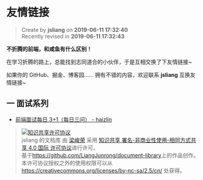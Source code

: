 友情链接
===

> Create by **jsliang** on **2019-06-11 17:32:40**  
> Recently revised in **2019-06-11 17:32:43**

**不折腾的前端，和咸鱼有什么区别！**

在学习折腾的路上，总能找到志同道合的小伙伴，于是互相交换了下友情链接~

如果你的 GitHub、掘金、博客园…… 拥有不错的内容，欢迎联系 **jsliang** 互换友情链接~

## 一 面试系列

* [前端面试每日 3+1（每日三问） - haizlin](https://github.com/haizlin/fe-interview)

> <a rel="license" href="http://creativecommons.org/licenses/by-nc-sa/4.0/"><img alt="知识共享许可协议" style="border-width:0" src="https://i.creativecommons.org/l/by-nc-sa/4.0/88x31.png" /></a><br /><span xmlns:dct="http://purl.org/dc/terms/" property="dct:title">jsliang 的文档库</span> 由 <a xmlns:cc="http://creativecommons.org/ns#" href="https://github.com/LiangJunrong/document-library" property="cc:attributionName" rel="cc:attributionURL">梁峻荣</a> 采用 <a rel="license" href="http://creativecommons.org/licenses/by-nc-sa/4.0/">知识共享 署名-非商业性使用-相同方式共享 4.0 国际 许可协议</a>进行许可。<br />基于<a xmlns:dct="http://purl.org/dc/terms/" href="https://github.com/LiangJunrong/document-library" rel="dct:source">https://github.com/LiangJunrong/document-library</a>上的作品创作。<br />本许可协议授权之外的使用权限可以从 <a xmlns:cc="http://creativecommons.org/ns#" href="https://creativecommons.org/licenses/by-nc-sa/2.5/cn/" rel="cc:morePermissions">https://creativecommons.org/licenses/by-nc-sa/2.5/cn/</a> 处获得。